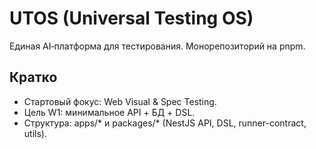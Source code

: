 # UTOS (Universal Testing OS)

Единая AI‑платформа для тестирования. Монорепозиторий на pnpm.

## Кратко
- Стартовый фокус: Web Visual & Spec Testing.
- Цель W1: минимальное API + БД + DSL.
- Структура: apps/* и packages/* (NestJS API, DSL, runner-contract, utils).
